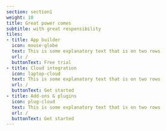 ```yaml
---
section: section1
weight: 10
title: Great power comes
subtitle: with great responsibility
tiles:
- title: App builder
  icon: mouse-globe
  text: This is some explanatory text that is on two rows
  url: /
  buttonText: Free trial
- title: Cloud integration
  icon: laptop-cloud
  text: This is some explanatory text that is on two rows
  url: /
  buttonText: Get started
- title: Add-ons & plugins
  icon: plug-cloud
  text: This is some explanatory text that is on two rows
  url: /
  buttonText: Get started
---
```

